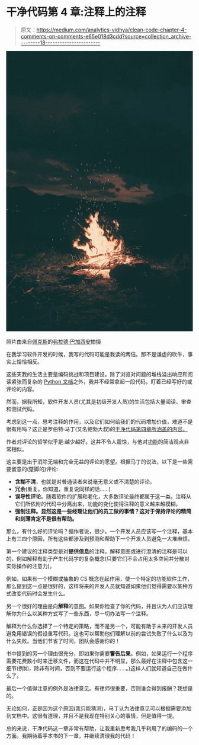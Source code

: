 # 干净代码第 4 章:注释上的注释

> 原文：<https://medium.com/analytics-vidhya/clean-code-chapter-4-comments-on-comments-e65e018d3cdd?source=collection_archive---------18----------------------->

![](img/ca81edc52e3182da9d5c66e42b88138a.png)

照片由来自[佩克斯](https://www.pexels.com/photo/bonfire-burning-camp-campfire-1368382/?utm_content=attributionCopyText&utm_medium=referral&utm_source=pexels)的[弗拉德·巴加西安](https://www.pexels.com/@vladbagacian?utm_content=attributionCopyText&utm_medium=referral&utm_source=pexels)拍摄

在我学习软件开发的时候，我写的代码可能是我读的两倍。那不是谦虚的吹牛，事实上恰恰相反。

这些天我的生活主要是编码挑战和项目建设。除了浏览对问题的堆栈溢出响应和阅读紧张而复杂的 [Python 文档](https://docs.python.org/3/)之外，我并不经常拿起一段代码，盯着已经写好的或评论的内容。

然而，据我所知，软件开发人员(尤其是初级开发人员)的生活包括大量阅读、审查和测试代码。

考虑到这一点，思考注释的作用，以及它们如何给我们的代码增加价值，难道不是很有用吗？这正是罗伯特·马丁(又名鲍勃大叔)的[干净代码第四章所涵盖的内容。](https://www.goodreads.com/book/show/3735293-clean-code)

作者对评论的哲学似乎是:越少越好。这并不令人震惊，与他对[功能](/@losimprov/functions-and-chapter-3-of-clean-code-bb41aa58796)的简洁观点非常相似。

这主要是出于消除无端和完全无益的评论的愿望。根据马丁的说法，以下是一些需要留意的(蹩脚的)评论:

*   **含糊不清**，也就是对普通读者来说毫无意义或不清楚的评论。
*   **冗余**(重复。你知道，重复说同样的话……)
*   **误导性评论**。随着软件的扩展和老化，大多数评论最终都属于这一类。注释从它们所依附的代码中分离出来，功能的变化使得注释的意义越来越模糊。
*   **强制注释。显然这是一些经理让他们的员工做的事情？这对于保持评论的精简和刻薄肯定不是很有帮助。**

那么，有什么好的评论吗？据作者说，很少。一个开发人员应该写一个注释，基本上有三四个原因，所有这些都涉及到预测和帮助下一个开发人员避免一大堆麻烦。

第一个建议的注释类型是对**提供信息**的注释。解释意图或进行澄清的注释是可以的，例如解释有助于产生代码字的复杂概念(只要它们不会占用太多空间并分散对实际操作的注意力)。

例如，如果有一个模糊或抽象的 CS 概念在起作用，使一个特定的功能软件工作，那么提到这一点是很好的，这样将来的开发人员就知道如果他们觉得需要以某种方式改变代码时会发生什么。

另一个很好的理由是向**解释**的意图。如果你检查了你的代码，并且认为人们应该理解你为什么以某种方式写了一些东西，尽一切办法写一个注释。

解释为什么你选择了一个特定的策略，而不是另一个，可能有助于未来的开发人员避免用错误的假设重写代码。这也可以帮助他们理解以前的尝试失败了什么以及为什么失败。当他们节省了时间，团队会感谢你的！

书中提到的另一个理由很充分，即如果你需要**警告后果**。例如，如果运行一个程序需要花费数小时来迁移文件，而这在代码中并不明显，那么最好在注释中包含这一细节(例如，除非有时间，否则不要运行这个程序……。)这样人们就知道自己在做什么了。

最后一个值得注意的例外是法律意见。有律师很重要，否则谁会得到报酬？我想是的。

无论如何，正是因为这个原因(我只能猜测)，马丁认为法律意见可以根据需要添加到文档中。这很有道理，并且不是我现在特别关心的事情，但是值得一提。

总的来说，干净代码这一章非常有帮助，让我重新思考我几乎利用了的编码的一个方面。我期待着手本书的下一章，并继续清理我的代码！